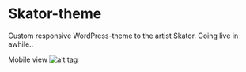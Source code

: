 # Skator-theme

Custom responsive WordPress-theme to the artist Skator. Going live in awhile..

Mobile view
![alt tag](https://github.com/pedersjogren/Skator-theme/blob/master/screenshot.png)




